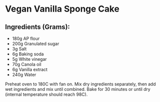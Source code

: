 # Vegan Vanilla Sponge Cake
## Ingredients (Grams):

* 180g AP flour
* 200g Granulated sugar
* 3g Salt
* 6g Baking soda
* 5g White vinegar
* 70g Canola oil
* 6g Vanilla extract
* 240g Water

Preheat oven to 180C with fan on.
Mix dry ingredients separately, then add wet ingredients and mix until combined.
Bake for 30 minutes or until dry (internal temperature should reach 98C).